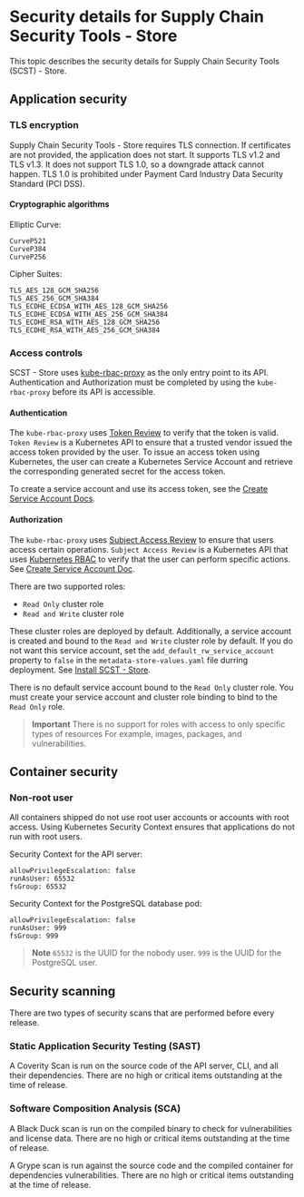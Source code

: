 # Security details for Supply Chain Security Tools - Store

This topic describes the security details for Supply Chain Security Tools (SCST) - Store.

## <a id='app-sec'></a>Application security

### <a id='tls-encrypt'></a>TLS encryption

Supply Chain Security Tools - Store requires TLS connection. If certificates are
not provided, the application does not start. It supports TLS v1.2 and TLS v1.3.
It does not support TLS 1.0, so a downgrade attack cannot happen. TLS 1.0 is
prohibited under Payment Card Industry Data Security Standard (PCI DSS).

#### <a id='crypto-al'></a>Cryptographic algorithms

Elliptic Curve:

```text
CurveP521
CurveP384
CurveP256
```

Cipher Suites:

```text
TLS_AES_128_GCM_SHA256
TLS_AES_256_GCM_SHA384
TLS_ECDHE_ECDSA_WITH_AES_128_GCM_SHA256
TLS_ECDHE_ECDSA_WITH_AES_256_GCM_SHA384
TLS_ECDHE_RSA_WITH_AES_128_GCM_SHA256
TLS_ECDHE_RSA_WITH_AES_256_GCM_SHA384
```

### <a id='acc-control'></a>Access controls

SCST - Store uses [kube-rbac-proxy](https://github.com/brancz/kube-rbac-proxy)
as the only entry point to its API. Authentication and Authorization must be
completed by using the `kube-rbac-proxy` before its API is accessible.

#### <a id='auth-token'></a>Authentication

The `kube-rbac-proxy` uses [Token
Review](https://kubernetes.io/docs/reference/access-authn-authz/authentication/)
to verify that the token is valid. `Token Review` is a Kubernetes API to ensure
that a trusted vendor issued the access token provided by the user. To issue an
access token using Kubernetes, the user can create a Kubernetes Service Account
and retrieve the corresponding generated secret for the access token.

To create a service account and use its access token, see the [Create Service Account Docs](create-service-account.hbs.md).

#### <a id='auth-api'></a>Authorization

The `kube-rbac-proxy` uses [Subject Access
Review](https://kubernetes.io/docs/reference/access-authn-authz/authorization/)
to ensure that users access certain operations. `Subject Access Review` is a
Kubernetes API that uses [Kubernetes
RBAC](https://kubernetes.io/docs/reference/access-authn-authz/rbac/) to verify
that the user can perform specific actions. See [Create Service Account
Doc](create-service-account.hbs.md).

There are two supported roles: 

- `Read Only` cluster role 
- `Read and Write` cluster role 

These cluster roles are deployed by default. Additionally,
a service account is created and bound to the `Read and Write` cluster role by
default. If you do not want this service account, set the
`add_default_rw_service_account` property to `false` in the
`metadata-store-values.yaml` file durring deployment. See [Install SCST - Store](install-scst-store.md).

There is no default service account bound to the `Read Only` cluster role. You
must create your service account and cluster role binding to bind to the `Read
Only` role.

>**Important** There is no support for roles with access to only specific types of
>resources For example, images, packages, and vulnerabilities.

## <a id='contain-sec'></a>Container security

### <a id='non-root'></a>Non-root user

All containers shipped do not use root user accounts or accounts with root
access. Using Kubernetes Security Context ensures that applications do not run
with root users.

Security Context for the API server:

```text
allowPrivilegeEscalation: false
runAsUser: 65532
fsGroup: 65532
```

Security Context for the PostgreSQL database pod:

```text
allowPrivilegeEscalation: false
runAsUser: 999
fsGroup: 999
```

>**Note** `65532` is the UUID for the nobody user. `999` is the UUID for the PostgreSQL user.

## <a id='sec-scan'></a>Security scanning

There are two types of security scans that are performed before every release.

### <a id='sast'></a>Static Application Security Testing (SAST)

A Coverity Scan is run on the source code of the API server, CLI, and all their
dependencies. There are no high or critical items outstanding at the time of
release.

### <a id='sca'></a>Software Composition Analysis (SCA)

A Black Duck scan is run on the compiled binary to check for vulnerabilities and
license data. There are no high or critical items outstanding at the time of
release.

A Grype scan is run against the source code and the compiled container for
dependencies vulnerabilities. There are no high or critical items outstanding at
the time of release.
